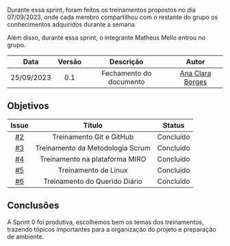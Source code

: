 Durante essa sprint, foram feitos os treinamentos propostos no dia 07/09/2023, onde cada membro compartilhou com o restante do grupo os conhecimentos adquiridos durante a semana.

Além disso, durante essa sprint, o integrante Matheus Mello entrou no grupo.

|    Data    | Versão |       Descrição       |      Autor      |
| :--------: | :----: | :-------------------: | :-------------: |
| 25/09/2023 |  0.1   | Fechamento do documento| [Ana Clara Borges](https://github.com/anabborges)|


## Objetivos


|                          Issue                           |              Título               |                       Status                        |
| :------------------------------------------------------: | :-------------------------------: | :-------------------------------------------------: |
| [#2](https://github.com/unb-mds/2023-2-Squad08/issues/2) |      Treinamento Git e GitHub     |                     Concluído                       |
| [#3](https://github.com/unb-mds/2023-2-Squad08/issues/3) | Treinamento da Metodologia Scrum  |                     Concluído                       |
| [#4](https://github.com/unb-mds/2023-2-Squad08/issues/4) |   Treinamento na plataforma MIRO  |                     Concluído                       |
| [#5](https://github.com/unb-mds/2023-2-Squad08/issues/5) |         Treinamento de Linux      |                     Concluído                       |
| [#6](https://github.com/unb-mds/2023-2-Squad08/issues/6) |    Treinamento do Querido Diário  |                     Concluído                       |

## Conclusões

A Sprint 0 foi produtiva, escolhemos bem os temas dos treinamentos, trazendo tópicos importantes para a organização do projeto e preparação de ambiente.